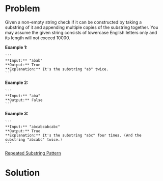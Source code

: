 
# Problem

Given a non-empty string check if it can be constructed by taking a substring
of it and appending multiple copies of the substring together. You may assume
the given string consists of lowercase English letters only and its length
will not exceed 10000.

**Example 1:**  

    ```
    **Input:** "abab"
    **Output:** True
    **Explanation:** It's the substring "ab" twice.
    ```

**Example 2:**  

    ```
    **Input:** "aba"
    **Output:** False
    ```

**Example 3:**  

    ```
    **Input:** "abcabcabcabc"
    **Output:** True
    **Explanation:** It's the substring "abc" four times. (And the substring "abcabc" twice.)
    ```



[Repeated Substring Pattern](https://leetcode.com/problems/repeated-substring-pattern)

# Solution



